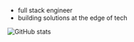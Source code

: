 - full stack engineer
- building solutions at the edge of tech

![GitHub stats](https://github-readme-stats.vercel.app/api?username=elehma4&theme=shadow_blue&show_icons=true)
